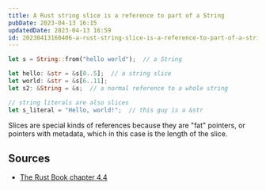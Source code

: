 ```yaml
---
title: A Rust string slice is a reference to part of a String
pubDate: 2023-04-13 16:15
updatedDate: 2023-04-13 16:59
id: 20230413160406-a-rust-string-slice-is-a-reference-to-part-of-a-string
---
```


```rust
let s = String::from("hello world");  // a String

let hello: &str = &s[0..5];  // a string slice
let world: &str = &s[6..11];
let s2: &String = &s;  // a normal reference to a whole string

// string literals are also slices
let s_literal = "Hello, world!";  // this guy is a &str

```

Slices are special kinds of references because they are "fat" pointers, or pointers with metadata, which in this case is the length of the slice.

## Sources

- [The Rust Book chapter 4.4](https://rust-book.cs.brown.edu/ch04-04-slices.html#string-slices)
